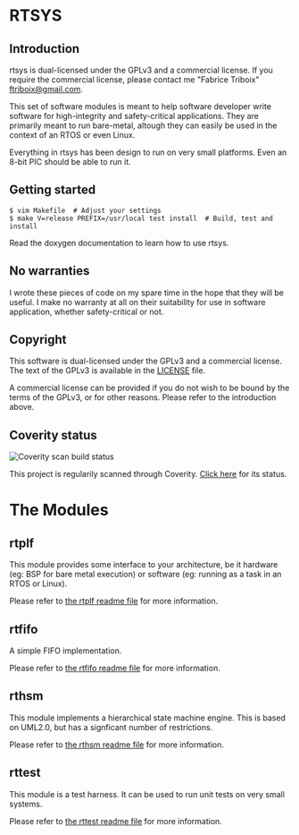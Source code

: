 RTSYS
=====


Introduction
------------

rtsys is dual-licensed under the GPLv3 and a commercial license. If
you require the commercial license, please contact me
"Fabrice Triboix" <ftriboix@gmail.com>.

This set of software modules is meant to help software developer write
software for high-integrity and safety-critical applications.
They are primarily meant to run bare-metal, altough they can easily be
used in the context of an RTOS or even Linux.

Everything in rtsys has been design to run on very small platforms.
Even an 8-bit PIC should be able to run it.


Getting started
---------------

    $ vim Makefile  # Adjust your settings
    $ make V=release PREFIX=/usr/local test install  # Build, test and install

Read the doxygen documentation to learn how to use rtsys.


No warranties
-------------

I wrote these pieces of code on my spare time in the hope that they
will be useful. I make no warranty at all on their suitability for use
in software application, whether safety-critical or not.


Copyright
---------

This software is dual-licensed under the GPLv3 and a commercial
license. The text of the GPLv3 is available in the [LICENSE](LICENSE)
file.

A commercial license can be provided if you do not wish to be bound by
the terms of the GPLv3, or for other reasons. Please refer to the
introduction above.


Coverity status
---------------

![Coverity scan build status](https://scan.coverity.com/projects/9302/badge.svg)

This project is regularily scanned through Coverity.
[Click here](https://scan.coverity.com/projects/fabricetriboix-rtsys)
for its status.



The Modules
===========


rtplf
-----

This module provides some interface to your architecture, be it
hardware (eg: BSP for bare metal execution) or software (eg: running
as a task in an RTOS or Linux).

Please refer to [the rtplf readme file](src/rtplf/README.md) for more
information.


rtfifo
------

A simple FIFO implementation.

Please refer to [the rtfifo readme file](src/rtfifo/README.md) for more
information.


rthsm
-----

This module implements a hierarchical state machine engine. This is
based on UML2.0, but has a signficant number of restrictions.

Please refer to [the rthsm readme file](src/rthsm/README.md) for more
information.


rttest
------

This module is a test harness. It can be used to run unit tests on
very small systems.

Please refer to [the rttest readme file](src/rttest/README.md) for
more information.

